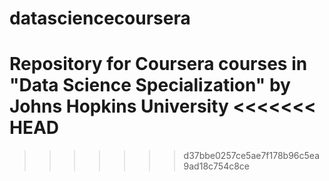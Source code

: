 datasciencecoursera
===================
Repository for Coursera courses in "Data Science Specialization" by Johns Hopkins University
<<<<<<< HEAD
=======

>>>>>>> d37bbe0257ce5ae7f178b96c5ea9ad18c754c8ce
